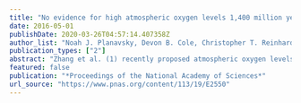 ```yaml
---
title: "No evidence for high atmospheric oxygen levels 1,400 million years ago"
date: 2016-05-01
publishDate: 2020-03-26T04:57:14.407358Z
author_list: "Noah J. Planavsky, Devon B. Cole, Christopher T. Reinhard, Charles Diamond, Gordon D. Love, Genming Luo, <b>Shuang Zhang</b>, Kurt O. Konhauser, Timothy W. Lyons"
publication_types: ["2"]
abstract: "Zhang et al. (1) recently proposed atmospheric oxygen levels of ∼4% present atmospheric levels (PAL) based on modeling a paleoenvironment reconstructed from trace metal and biomarker data from the 1,400 Ma Xiamaling Formation in China. Intriguingly, this pO<sub>2</sub> level is above the threshold oxygen requirements of basal animals and clashes with evidence for atmospheric oxygen levels <<1% PAL in the mid-Proterozoic (2). However, there are fundamental problems with the inorganic and organic geochemical work presented by Zhang et al. (1)."
featured: false
publication: "*Proceedings of the National Academy of Sciences*"
url_source: "https://www.pnas.org/content/113/19/E2550"
---
```


